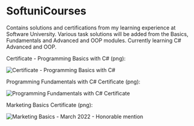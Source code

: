 # SoftuniCourses
Contains solutions and certifications from my learning experience at Software University. Various task solutions will be added from the Basics, Fundamentals and Advanced and OOP modules. Currently learning C# Advanced and OOP.

Certificate - Programming Basics with C# (png):

![Certificate - Programming Basics with C#](https://user-images.githubusercontent.com/55868166/197204100-86fd5215-6b38-4048-ab7f-fb3d6576bff4.png)

Programming Fundamentals with C# Certificate (png):

![Programming Fundamentals with C# Certificate](https://user-images.githubusercontent.com/55868166/197204038-ee8cdcec-44ff-41ee-ac04-268d31b24f2b.png)

Marketing Basics Certificate (png):

![Marketing Basics - March 2022 - Honorable mention](https://user-images.githubusercontent.com/55868166/197204411-67be4f33-76ab-4392-861e-1aedd8d57dee.png)
